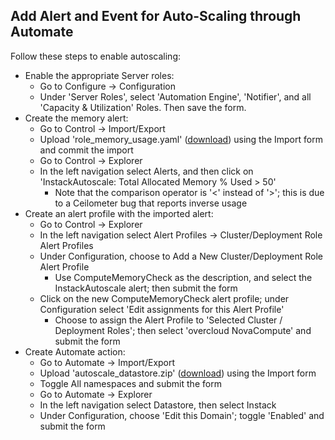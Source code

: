 ## Add Alert and Event for Auto-Scaling through Automate

Follow these steps to enable autoscaling:

* Enable the appropriate Server roles:
   * Go to Configure -> Configuration
   * Under 'Server Roles', select 'Automation Engine', 'Notifier', and all 'Capacity & Utilization' Roles.  Then save the form.
* Create the memory alert:
   * Go to Control -> Import/Export
   * Upload 'role_memory_usage.yaml' ([download](scripts/role_memory_usage.yaml)) using the Import form and commit the import
   * Go to Control -> Explorer
   * In the left navigation select Alerts, and then click on 'InstackAutoscale: Total Allocated Memory % Used > 50'
      * Note that the comparison operator is '<' instead of '>'; this is due to a Ceilometer bug that reports inverse usage 
* Create an alert profile with the imported alert:
   * Go to Control -> Explorer
   * In the left navigation select Alert Profiles -> Cluster/Deployment Role Alert Profiles
   * Under Configuration, choose to Add a New Cluster/Deployment Role Alert Profile
      * Use ComputeMemoryCheck as the description, and select the InstackAutoscale alert; then submit the form
   * Click on the new ComputeMemoryCheck alert profile; under Configuration select 'Edit assignments for this Alert Profile'
      * Choose to assign the Alert Profile to 'Selected Cluster / Deployment Roles'; then select 'overcloud NovaCompute' and submit the form
* Create Automate action:
   * Go to Automate -> Import/Export
   * Upload 'autoscale_datastore.zip' ([download](scripts/autoscale_datastore.zip)) using the Import form
   * Toggle All namespaces and submit the form
   * Go to Automate -> Explorer
   * In the left navigation select Datastore, then select Instack
   * Under Configuration, choose 'Edit this Domain'; toggle 'Enabled' and submit the form
